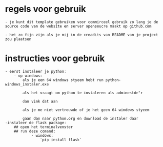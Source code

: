 # regels voor gebruik

    - je kunt dit template gebruiken voor commirceel gebruik zo lang je de source code van de website en server opensoucre maakt op github.com

    - het zo fijn zijn als je mij in de creadits van README van je project zou plaatsen
# instructies voor gebruik
    - eerst instaleer je python:
        - op windows:
            als je een 64 windows styeem hebt run python-windows_instaler.exe

            als het vraagt om python te instaleren als adminestde"r

            dan vink dat aan

            als je me niet vertrouwde of je het geen 64 windows styeem

            gaan dan naar python.org en download de instaler daar
    -instaleer de flask package:
        ## open het terminalvenster
        ## run deze comand:
                - windows:
                    `pip install flask`